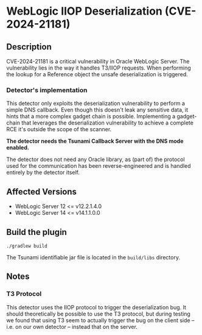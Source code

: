 # WebLogic IIOP Deserialization (CVE-2024-21181)

## Description

CVE-2024-21181 is a critical vulnerability in Oracle WebLogic Server. The vulnerability lies in the way it
handles T3/IIOP requests. When performing the lookup for a Reference object the unsafe deserialization is triggered.

### Detector's implementation

This detector only exploits the deserialization vulnerability to perform a simple DNS callback. 
Even though this doesn't leak any sensitive data, it hints that a more complex gadget chain is possible.
Implementing a gadget-chain that leverages the deserialization vulnerability to achieve a complete RCE
it's outside the scope of the scanner.

**The detector needs the Tsunami Callback Server with the DNS mode enabled.**

The detector does not need any Oracle library, as (part of) the protocol used for the communication has been reverse-engineered and is handled entirely by the detector itself.

## Affected Versions

-  WebLogic Server 12 <= v12.2.1.4.0
-  WebLogic Server 14 <= v14.1.1.0.0

## Build the plugin

```shell
./gradlew build
```

The Tsunami identifiable jar file is located in the `build/libs` directory.

## Notes
### T3 Protocol

This detector uses the IIOP protocol to trigger the deserialization bug. It should theoretically be possible to use the T3 protocol, but during testing we found that using T3 seem to actually trigger the bug on the client side – i.e. on our own detector – instead that on the server.